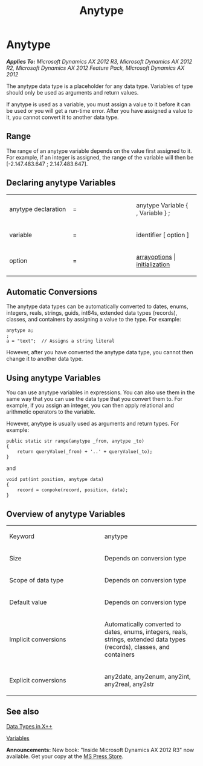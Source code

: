 ﻿---
title: Anytype
TOCTitle: Anytype
ms:assetid: aa1a8f04-d33b-4d53-90e1-9d366fa91b1a
ms:mtpsurl: https://msdn.microsoft.com/en-us/library/Aa853001(v=AX.60)
ms:contentKeyID: 35249537
ms.date: 05/18/2015
mtps_version: v=AX.60
---

# Anytype 


_**Applies To:** Microsoft Dynamics AX 2012 R3, Microsoft Dynamics AX 2012 R2, Microsoft Dynamics AX 2012 Feature Pack, Microsoft Dynamics AX 2012_

The anytype data type is a placeholder for any data type. Variables of type should only be used as arguments and return values.

If anytype is used as a variable, you must assign a value to it before it can be used or you will get a run-time error. After you have assigned a value to it, you cannot convert it to another data type.

## Range

The range of an anytype variable depends on the value first assigned to it. For example, if an integer is assigned, the range of the variable will then be \[-2.147.483.647 ; 2.147.483.647\].

## Declaring anytype Variables

<table>
<colgroup>
<col style="width: 33%" />
<col style="width: 33%" />
<col style="width: 33%" />
</colgroup>
<tbody>
<tr class="odd">
<td><p>anytype declaration</p></td>
<td><p>=</p></td>
<td><p>anytype Variable { , Variable } ;</p></td>
</tr>
<tr class="even">
<td><p>variable</p></td>
<td><p>=</p></td>
<td><p>identifier [ option ]</p></td>
</tr>
<tr class="odd">
<td><p>option</p></td>
<td><p>=</p></td>
<td><p><a href="arrays.md">arrayoptions</a> | <a href="declaration-of-variables.md">initialization</a></p></td>
</tr>
</tbody>
</table>


## Automatic Conversions

The anytype data types can be automatically converted to dates, enums, integers, reals, strings, guids, int64s, extended data types (records), classes, and containers by assigning a value to the type. For example:

    anytype a;
    ;
    a = "text";  // Assigns a string literal

However, after you have converted the anytype data type, you cannot then change it to another data type.

## Using anytype Variables

You can use anytype variables in expressions. You can also use them in the same way that you can use the data type that you convert them to. For example, if you assign an integer, you can then apply relational and arithmetic operators to the variable.

However, anytype is usually used as arguments and return types. For example:

    public static str range(anytype _from, anytype _to)
    {
        return queryValue(_from) + '..' + queryValue(_to);
    }

and

    void put(int position, anytype data)
    {
        record = conpoke(record, position, data);
    }

## Overview of anytype Variables

<table>
<colgroup>
<col style="width: 50%" />
<col style="width: 50%" />
</colgroup>
<tbody>
<tr class="odd">
<td><p>Keyword</p></td>
<td><p>anytype</p></td>
</tr>
<tr class="even">
<td><p>Size</p></td>
<td><p>Depends on conversion type</p></td>
</tr>
<tr class="odd">
<td><p>Scope of data type</p></td>
<td><p>Depends on conversion type</p></td>
</tr>
<tr class="even">
<td><p>Default value</p></td>
<td><p>Depends on conversion type</p></td>
</tr>
<tr class="odd">
<td><p>Implicit conversions</p></td>
<td><p>Automatically converted to dates, enums, integers, reals, strings, extended data types (records), classes, and containers</p></td>
</tr>
<tr class="even">
<td><p>Explicit conversions</p></td>
<td><p>any2date, any2enum, any2int, any2real, any2str</p></td>
</tr>
</tbody>
</table>


## See also

[Data Types in X++](data-types-in-x.md)

[Variables](variables.md)

  
**Announcements:** New book: "Inside Microsoft Dynamics AX 2012 R3" now available. Get your copy at the [MS Press Store](https://www.microsoftpressstore.com/store/inside-microsoft-dynamics-ax-2012-r3-9780735685109).

